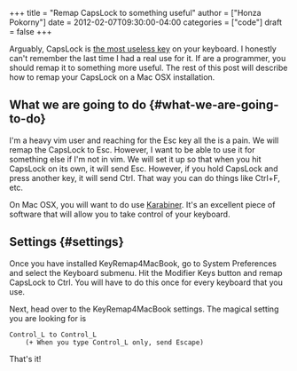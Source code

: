 +++
title = "Remap CapsLock to something useful"
author = ["Honza Pokorny"]
date = 2012-02-07T09:30:00-04:00
categories = ["code"]
draft = false
+++

Arguably, CapsLock is [the most useless key](http://capsoff.org/) on your keyboard. I honestly
can't remember the last time I had a real use for it. If are a programmer, you
should remap it to something more useful. The rest of this post will describe
how to remap your CapsLock on a Mac OSX installation.

## What we are going to do {#what-we-are-going-to-do}

I'm a heavy vim user and reaching for the Esc key all the is a pain. We will
remap the CapsLock to Esc. However, I want to be able to use it for something
else if I'm not in vim. We will set it up so that when you hit CapsLock on its
own, it will send Esc. However, if you hold CapsLock and press another key, it
will send Ctrl. That way you can do things like Ctrl+F, etc.

On Mac OSX, you will want to do use [Karabiner](https://pqrs.org/osx/karabiner/). It's an excellent
piece of software that will allow you to take control of your keyboard.

## Settings {#settings}

Once you have installed KeyRemap4MacBook, go to System Preferences and select
the Keyboard submenu. Hit the Modifier Keys button and remap CapsLock to Ctrl.
You will have to do this once for every keyboard that you use.

Next, head over to the KeyRemap4MacBook settings. The magical setting you are
looking for is

```nil
Control_L to Control_L
    (+ When you type Control_L only, send Escape)
```

That's it!

